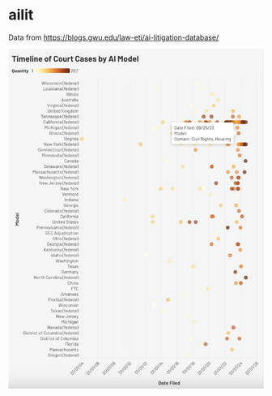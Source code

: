 # ailit
Data from https://blogs.gwu.edu/law-eti/ai-litigation-database/

![](https://github.com/anth3lia/ailit/blob/main/Figures/Figure_3.jpg)

